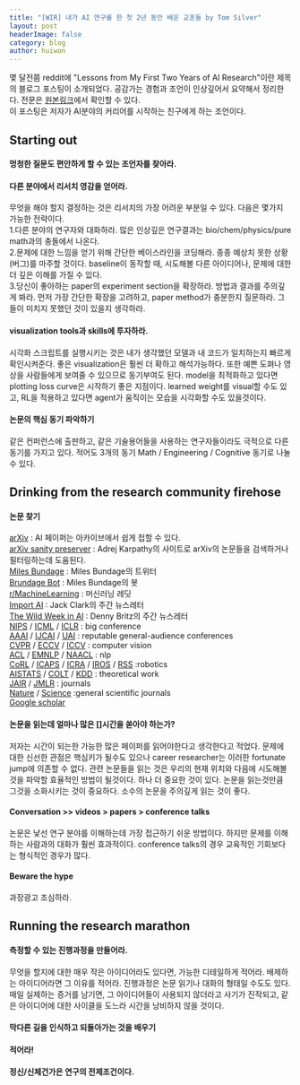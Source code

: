 ```yaml
---
title: "[WIR] 내가 AI 연구를 한 첫 2년 동안 배운 교훈들 by Tom Silver"
layout: post
headerImage: false
category: blog
author: huiwon
---
```


몇 달전쯤 reddit에 "Lessons from My First Two Years of AI Research"이란 제목의 블로그 포스팅이 소개되었다. 공감가는 경험과 조언이 인상깊어서 요약해서 정리한다. 전문은 [원본링크](http://web.mit.edu/tslvr/www/lessons_two_years.html)에서 확인할 수 있다.  
이 포스팅은 저자가 AI분야의 커리어를 시작하는 친구에게 하는 조언이다.

## Starting out
#### 멍청한 질문도 편안하게 할 수 있는 조언자를 찾아라.
#### 다른 분야에서 리서치 영감을 얻어라.
무엇을 해야 할지 결정하는 것은 리서치의 가장 어려운 부분일 수 있다. 다음은 몇가지 가능한 전략이다.  
1.다른 분야의 연구자와 대화하라. 많은 인상깊은 연구결과는 bio/chem/physics/pure math과의 충돌에서 나온다.  
2.문제에 대한 느낌을 얻기 위해 간단한 베이스라인을 코딩해라. 종종 예상치 못한 상황(버그)를 마주할 것이다. baseline이 동작할 때, 시도해볼 다른 아이디어나, 문제에 대한 더 깊은 이해를 가질 수 있다.  
3.당신이 좋아하는 paper의 experiment section을 확장하라. 방법과 결과를 주의깊게 봐라. 먼저 가장 간단한 확장을 고려하고, paper method가 충분한지 질문하라. 그들이 미치지 못했던 것이 있을지 생각하라.
#### visualization tools과 skills에 투자하라.
시각화 스크립트를 실행시키는 것은 내가 생각했던 모델과 내 코드가 일치하는지 빠르게 확인시켜준다. 좋은 visualization은 훨씬 더 확하고 해석가능하다. 또한 예쁜 도펴나 영상을 사람들에게 보여줄 수 있으므로 동기부여도 된다. model을 최적화하고 있다면 plotting loss curve은 시작하기 좋은 지점이다. learned weight를 visual할 수도 있고, RL을 적용하고 있다면 agent가 움직이는 모습을 시각화할 수도 있을것이다.
#### 논문의 핵심 동기 파악하기
같은 컨퍼런스에 출판하고, 같은 기술용어들을 사용하는 연구자들이라도 극적으로 다른 동기를 가지고 있다. 적어도 3개의 동기 Math / Engineering / Cognitive 동기로 나눌 수 있다.

## Drinking from the research community firehose
#### 논문 찾기
[arXiv](https://arxiv.org/) : AI 페이퍼는 아카이브에서 쉽게 접할 수 있다.  
[arXiv sanity preserver](http://arxiv-sanity.com/) : Adrej Karpathy의 사이트로 arXiv의 논문들을 검색하거나 필터링하는데 도움된다.  
[Miles Bundage](https://twitter.com/Miles_Brundage) : Miles Bundage의 트위터  
[Brundage Bot](https://twitter.com/BrundageBot) : Miles Bundage의 봇  
[r/MachineLearning](https://www.reddit.com/r/MachineLearning/) : 머신러닝 레딧  
[Import AI](https://jack-clark.net/) : Jack Clark의 주간 뉴스레터  
[The Wild Week in AI](https://www.getrevue.co/profile/wildml) : Denny Britz의 주간 뉴스레터  
[NIPS](https://nips.cc/) / [ICML](https://icml.cc/) / [ICLR](https://iclr.cc/) : big conference  
[AAAI](https://aaai.org/Conferences/AAAI-18/) / [IJCAI](https://www.ijcai-18.org/) / [UAI](http://auai.org/uai2018/index.php) : reputable general-audience conferences  
[CVPR](http://cvpr2018.thecvf.com/) / [ECCV](https://eccv2018.org/) / [ICCV](http://iccv2017.thecvf.com/) : computer vision  
[ACL](https://acl2018.org/) / [EMNLP](http://emnlp2018.org/) / [NAACL](http://naacl2018.org/) : nlp  
[CoRL](http://www.robot-learning.org/) / [ICAPS](http://icaps18.icaps-conference.org/) / [ICRA](http://www.icra2017.org/) / [IROS](https://www.iros2018.org/) / [RSS](http://www.roboticsconference.org/) :robotics  
[AISTATS](https://www.aistats.org/) / [COLT](http://www.learningtheory.org/colt2018/) / [KDD](http://www.kdd.org/kdd2018/) : theoretical work  
[JAIR](https://jair.org/index.php/jair) / [JMLR](http://jmlr.org/) : journals  
[Nature](https://www.nature.com/) / [Science](http://www.sciencemag.org/) :general scientific journals  
[Google scholar](https://scholar.google.co.kr/)  

#### 논문을 읽는데 얼마나 많은 []시간을 쏟아야 하는가?
저자는 시간이 되는한 가능한 많은 페이퍼를 읽어야한다고 생각한다고 적었다. 문제에 대한 신선한 관점은 핵심키가 될수도 있으나 career researcher는 이러한 fortunate jump에 의존할 수 없다. 관련 논문들을 읽는 것은 우리의 현재 위치와 다음에 시도해볼 것을 파악할 효율적인 방법이 될것이다. 하나 더 중요한 것이 있다. 논문을 읽는것만큼 그것을 소화시키는 것이 중요하다. 소수의 논문을 주의깊게 읽는 것이 좋다.

#### Conversation >> videos > papers > conference talks
논문은 낯선 연구 분야를 이해하는데 가장 접근하기 쉬운 방법이다. 하지만 문제를 이해하는 사람과의 대화가 훨씬 효과적이다. conference talks의 경우 교육적인 기회보다는 형식적인 경우가 많다.

#### Beware the hype
과장광고 조심하라.

## Running the research marathon
#### 측정할 수 있는 진행과정을 만들어라.
무엇을 할지에 대한 매우 작은 아이디어라도 있다면, 가능한 디테일하게 적어라. 배제하는 아이디어라면 그 이유를 적어라. 진행과정은 논문 읽기나 대화의 형태일 수도도 있다. 매일 실제하는 증거를 남기면, 그 아이디어들이 사용되지 않더라고 사기가 진작되고, 같은 아이디어에 대한 사이클을 도느라 시간을 낭비하지 않을 것이다.

#### 막다른 길을 인식하고 되돌아가는 것을 배우기

#### 적어라!

#### 정신/신체건가은 연구의 전제조건이다.
